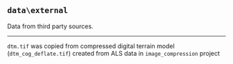 ## `data\external`

Data from third party sources.

---

`dtm.tif` was copied from  compressed digital terrain model (`dtm_cog_deflate.tif`) created from ALS data in `image_compression` project 